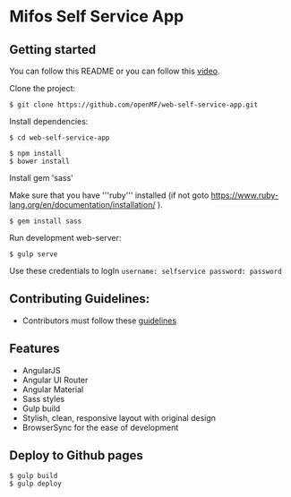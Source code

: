 # Mifos Self Service App

## Getting started
You can follow this README or you can follow this [video](https://mifosforge.jira.com/wiki/spaces/docs/pages/498794497/Developer+Environment+Setup+for+Online+Banking+App+2.0).

Clone the project:

    $ git clone https://github.com/openMF/web-self-service-app.git

Install dependencies:

    $ cd web-self-service-app
    
    $ npm install
    $ bower install

Install gem 'sass'
    
   Make sure that you have '''ruby''' installed (if not goto https://www.ruby-lang.org/en/documentation/installation/ ).
        
    $ gem install sass

Run development web-server:

    $ gulp serve

Use these credentials to logIn `username: selfservice password: password`

    
## Contributing Guidelines:
* Contributors must follow these [guidelines](https://github.com/openMF/web-self-service-app/blob/develop/CONTRIBUTING.md)    

## Features

* AngularJS
* Angular UI Router
* Angular Material
* Sass styles
* Gulp build
* Stylish, clean, responsive layout with original design
* BrowserSync for the ease of development

## Deploy to Github pages  

    $ gulp build
    $ gulp deploy
